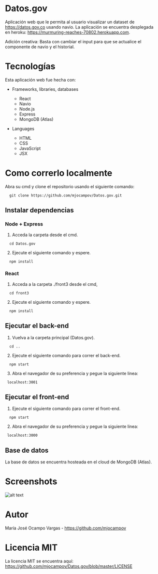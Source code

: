 # Datos.gov
Aplicación web que le permita al usuario visualizar un dataset de https://datos.gov.co usando navio.
La aplicación se encuentra desplegada en heroku:  https://murmuring-reaches-70802.herokuapp.com.

Adición creativa: Basta con cambiar el input para que se actualice el componente de navio y el historial.

# Tecnologías
Esta aplicación web fue hecha con:
* Frameworks, libraries, databases
  * React 
  * Navio
  * Node.js
  * Express
  * MongoDB (Atlas)
  
* Languages
  * HTML 
  * CSS 
  * JavaScript
  * JSX
  
# Como correrlo localmente
Abra su cmd y clone el repositorio usando el siguiente comando:
```
  git clone https://github.com/mjocampov/Datos.gov.git
```

## Instalar dependencias
### Node + Express
1. Acceda la carpeta desde el cmd.
```
  cd Datos.gov
```
2. Ejecute el siguiente comando y espere.
```
  npm install
```
### React
1. Acceda a la carpeta ./front3 desde el cmd,
```
  cd front3
```
2. Ejecute el siguiente comando y espere.
```
  npm install
```

## Ejecutar el back-end
1. Vuelva a la carpeta principal (Datos.gov).
```
  cd ..
```
2. Ejecute el siguiente comando para correr el back-end.
```
  npm start
```
3. Abra el navegador de su preferencia y pegue la siguiente linea:
```
 localhost:3001
```

## Ejecutar el front-end
1. Ejecute el siguiente comando para correr el front-end.
```
  npm start
```
2. Abra el navegador de su preferencia y pegue la siguiente linea:
```
 localhost:3000
```

## Base de datos
La base de datos se encuentra hosteada en el cloud de MongoDB (Atlas).

# Screenshots
![alt text](https://66.media.tumblr.com/cc09fea86efb61734e9f0d89efaece12/tumblr_py2jbo5fFl1srjdm2o1_540.png)

# Autor
María José Ocampo Vargas - https://github.com/mjocampov

# Licencia MIT
La licencia MIT se encuentra aquí: https://github.com/mjocampov/Datos.gov/blob/master/LICENSE
